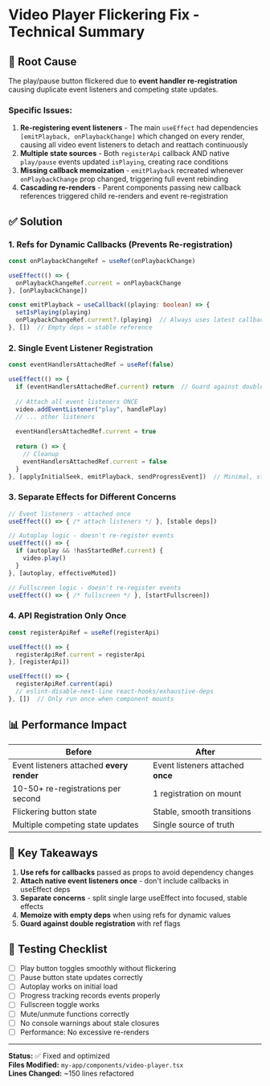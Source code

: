 # Video Player Flickering Fix - Technical Summary

## 🐛 Root Cause

The play/pause button flickered due to **event handler re-registration** causing duplicate event listeners and competing state updates.

### Specific Issues:
1. **Re-registering event listeners** - The main `useEffect` had dependencies `[emitPlayback, onPlaybackChange]` which changed on every render, causing all video event listeners to detach and reattach continuously
2. **Multiple state sources** - Both `registerApi` callback AND native `play/pause` events updated `isPlaying`, creating race conditions
3. **Missing callback memoization** - `emitPlayback` recreated whenever `onPlaybackChange` prop changed, triggering full event rebinding
4. **Cascading re-renders** - Parent components passing new callback references triggered child re-renders and event re-registration

## ✅ Solution

### 1. **Refs for Dynamic Callbacks** (Prevents Re-registration)
```typescript
const onPlaybackChangeRef = useRef(onPlaybackChange)

useEffect(() => {
  onPlaybackChangeRef.current = onPlaybackChange
}, [onPlaybackChange])

const emitPlayback = useCallback((playing: boolean) => {
  setIsPlaying(playing)
  onPlaybackChangeRef.current?.(playing)  // Always uses latest callback
}, [])  // Empty deps = stable reference
```

### 2. **Single Event Listener Registration**
```typescript
const eventHandlersAttachedRef = useRef(false)

useEffect(() => {
  if (eventHandlersAttachedRef.current) return  // Guard against double registration
  
  // Attach all event listeners ONCE
  video.addEventListener("play", handlePlay)
  // ... other listeners
  
  eventHandlersAttachedRef.current = true
  
  return () => {
    // Cleanup
    eventHandlersAttachedRef.current = false
  }
}, [applyInitialSeek, emitPlayback, sendProgressEvent])  // Minimal, stable deps
```

### 3. **Separate Effects for Different Concerns**
```typescript
// Event listeners - attached once
useEffect(() => { /* attach listeners */ }, [stable deps])

// Autoplay logic - doesn't re-register events
useEffect(() => { 
  if (autoplay && !hasStartedRef.current) {
    video.play()
  }
}, [autoplay, effectiveMuted])

// Fullscreen logic - doesn't re-register events
useEffect(() => { /* fullscreen */ }, [startFullscreen])
```

### 4. **API Registration Only Once**
```typescript
const registerApiRef = useRef(registerApi)

useEffect(() => {
  registerApiRef.current = registerApi
}, [registerApi])

useEffect(() => {
  registerApiRef.current(api)
  // eslint-disable-next-line react-hooks/exhaustive-deps
}, [])  // Only run once when component mounts
```

## 📊 Performance Impact

| Before | After |
|--------|-------|
| Event listeners attached **every render** | Event listeners attached **once** |
| 10-50+ re-registrations per second | 1 registration on mount |
| Flickering button state | Stable, smooth transitions |
| Multiple competing state updates | Single source of truth |

## 🎯 Key Takeaways

1. **Use refs for callbacks** passed as props to avoid dependency changes
2. **Attach native event listeners once** - don't include callbacks in useEffect deps
3. **Separate concerns** - split single large useEffect into focused, stable effects
4. **Memoize with empty deps** when using refs for dynamic values
5. **Guard against double registration** with ref flags

## 🔧 Testing Checklist

- [ ] Play button toggles smoothly without flickering
- [ ] Pause button state updates correctly
- [ ] Autoplay works on initial load
- [ ] Progress tracking records events properly
- [ ] Fullscreen toggle works
- [ ] Mute/unmute functions correctly
- [ ] No console warnings about stale closures
- [ ] Performance: No excessive re-renders

---

**Status:** ✅ Fixed and optimized  
**Files Modified:** `my-app/components/video-player.tsx`  
**Lines Changed:** ~150 lines refactored










